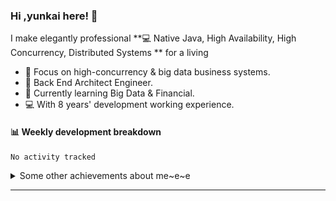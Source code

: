 ### Hi ,yunkai here! :wave: 

I make elegantly professional **💻 Native Java, High Availability, High Concurrency, Distributed Systems ** for a living

* 🧐   Focus on high-concurrency & big data business systems.
* 💼   Back End Architect Engineer.
* 🌱   Currently learning Big Data & Financial.
* 💻   With 8 years' development working experience.

#### :bar_chart: Weekly development breakdown

<!--START_SECTION:waka-->

```text
No activity tracked
```

<!--END_SECTION:waka-->

<details>
  <summary>Some other achievements about me~e~e</summary>
  <br>

* 👑   Some GitHub statistical reports:

<p align="center">
<img align="center" src="https://github-readme-stats.vercel.app/api/top-langs/?username=JanYunkai&hide_langs_below=1&theme=default&line_height=27&layout=compact" />
<img align="center" src="https://github-readme-stats.vercel.app/api?username=JanYunkai&show_icons=true&count_private=true&include_all_commits=true&line_height=21&layout=compact" alt="halfrost's Github Stats" />
<img align="center" src="https://github-profile-trophy.vercel.app/?username=JanYunkai&column=7" alt="JanYunkai's Github Trophy" />
</p>

</details>

---
